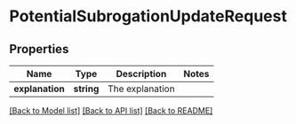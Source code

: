 # PotentialSubrogationUpdateRequest

## Properties
Name | Type | Description | Notes
------------ | ------------- | ------------- | -------------
**explanation** | **string** | The explanation | 

[[Back to Model list]](../../README.md#documentation-for-models) [[Back to API list]](../../README.md#documentation-for-api-endpoints) [[Back to README]](../../README.md)

